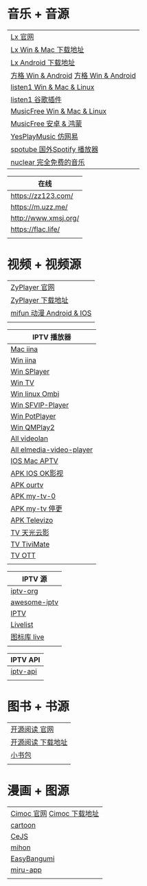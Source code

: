 # 音乐 + 音源
|                                                                              |
|------------------------------------------------------------------------------|
| [Lx 官网](https://lxmusic.toside.cn/)                                          |
| [Lx Win & Mac 下载地址](https://github.com/lyswhut/lx-music-desktop/releases)    |
| [Lx Android 下载地址](https://github.com/lyswhut/lx-music-mobile/releases)       |
| [方格 Win & Android](http://fonger.top/) [方格 Win & Android](http://morin.vin/) |
| [listen1 Win & Mac & Linux](https://github.com/listen1/listen1_desktop)      |
| [listen1 谷歌插件](https://github.com/listen1/listen1_chrome_extension)          |
| [MusicFree Win & Mac & Linux](https://github.com/maotoumao/MusicFreeDesktop) |
| [MusicFree 安卓 & 鸿蒙](https://github.com/maotoumao/MusicFree)                  |
| [YesPlayMusic 仿网易](https://github.com/qier222/YesPlayMusic)                  |
| [spotube 国外Spotify 播放器](https://github.com/KRTirtho/spotube)                 |
| [nuclear 完全免费的音乐](https://github.com/nukeop/nuclear)                         |

| 在线                   |
|----------------------|
| https://zz123.com/   |
| https://m.uzz.me/    |
| http://www.xmsj.org/ |
| https://flac.life/   |
|                      |

# 视频 + 视频源
|                                                                     |
|---------------------------------------------------------------------|
| [ZyPlayer 官网](https://github.com/Hiram-Wong/ZyPlayer)               |
| [ZyPlayer 下载地址](https://github.com/Hiram-Wong/ZyPlayer/releases)    |
| [mifun 动漫 Android & IOS](https://github.com/Carole007/midm-release) |
|                                                                     |

| IPTV 播放器                                                          |
|-------------------------------------------------------------------|
| [Mac iina](https://iina.io/)                                      |
| [Win iina](https://potplayer.org/en/index.html)                   |
| [Win SPlayer](https://github.com/imsyy/SPlayer/releases)          |
| [Win TV](https://github.com/Guovin/TV/releases)                   |
| [Win linux Ombi](https://github.com/Ombi-app/Ombi)                |
| [Win SFVIP-Player]()                                              |
| [Win PotPlayer]()                                                 |
| [Win QMPlay2]()                                                   |
| [All videolan](https://www.videolan.org/)                         |
| [All elmedia-video-player](https://www.elmedia-video-player.com/) |
| [IOS Mac APTV](https://aptv.app/home)                             |
| [APK IOS OK影视]()                                                  |
| [APK ourtv](https://github.com/andandroidor/ourtv)                |
| [APK my-tv-0](https://github.com/lizongying/my-tv-0)              |
| [APK my-tv 停更](https://github.com/lizongying/my-tv)               |
| [APK Televizo]()                                                  |
| [TV 天光云影](https://tmxk.pp.ua/)                                    |
| [TV TiviMate]()                                                   |
| [TV OTT]()                                                        |
|                                                                   |

| IPTV 源                                                   |
|----------------------------------------------------------|
| [iptv-org](https://github.com/iptv-org/iptv)             |
| [awesome-iptv](https://github.com/iptv-org/awesome-iptv) |
| [IPTV](https://github.com/joevess/IPTV)                  |
| [Livelist](https://github.com/Rivens7/Livelist)          |
| [图标库 live](https://github.com/fanmingming/live)          |
|                                                          |

| IPTV API                                       |
|------------------------------------------------|
| [iptv-api](https://github.com/Guovin/iptv-api) |
|                                                |

# 图书 + 书源
|                                                        |
|--------------------------------------------------------|
| [开源阅读 官网](https://gedoor.github.io/)                   |
| [开源阅读 下载地址](https://github.com/gedoor/legado/releases) |
| [小书包]()                                                |
|                                                        |

# 漫画 + 图源
|                                                                                                       |
|-------------------------------------------------------------------------------------------------------|
| [Cimoc 官网](https://github.com/Haleydu/Cimoc)  [Cimoc 下载地址](https://github.com/Haleydu/Cimoc/releases) |
| [cartoon](https://github.com/hongchacha/cartoon)                                                      |
| [CeJS](https://github.com/kanasimi/work_crawler)                                                      |
| [mihon](https://github.com/mihonapp/mihon)                                                            |
| [EasyBangumi](https://github.com/easybangumiorg/EasyBangumi)                                          |
| [miru-app](https://github.com/miru-project/miru-app/tree/dev)                                         |
|                                                                                                       |
